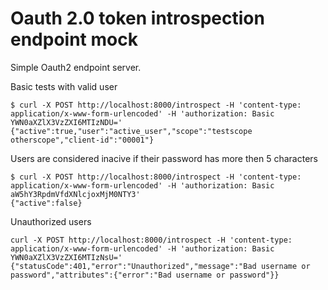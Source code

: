 # Oauth 2.0 token introspection endpoint mock

Simple Oauth2 endpoint server.

Basic tests with valid user
```
$ curl -X POST http://localhost:8000/introspect -H 'content-type: application/x-www-form-urlencoded' -H 'authorization: Basic YWN0aXZlX3VzZXI6MTIzNDU='
{"active":true,"user":"active_user","scope":"testscope otherscope","client-id":"00001"}
```

Users are considered inacive if their password has more then 5 characters
```
$ curl -X POST http://localhost:8000/introspect -H 'content-type: application/x-www-form-urlencoded' -H 'authorization: Basic aW5hY3RpdmVfdXNlcjoxMjM0NTY3'
{"active":false}
```

Unauthorized users
```
curl -X POST http://localhost:8000/introspect -H 'content-type: application/x-www-form-urlencoded' -H 'authorization: Basic YWN0aXZlX3VzZXI6MTIzNsU='
{"statusCode":401,"error":"Unauthorized","message":"Bad username or password","attributes":{"error":"Bad username or password"}}
```
